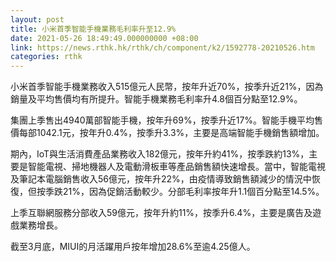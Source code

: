 ```yaml
---
layout: post
title: 小米首季智能手機業務毛利率升至12.9%
date: 2021-05-26 18:49:49.000000000 +08:00
link: https://news.rthk.hk/rthk/ch/component/k2/1592778-20210526.htm
categories: rthk
---
```


小米首季智能手機業務收入515億元人民幣，按年升近70%，按季升近21%，因為銷量及平均售價均有所提升。智能手機業務毛利率升4.8個百分點至12.9%。

集團上季售出4940萬部智能手機，按年升69%，按季升近17%。智能手機平均售價每部1042.1元，按年升0.4%，按季升3.3%，主要是高端智能手機銷售額增加。

期內，IoT與生活消費產品業務收入182億元，按年升約41%，按季跌約13%，主要是智能電視、掃地機器人及電動滑板車等產品銷售額快速增長。當中，智能電視及筆記本電腦銷售收入56億元，按年升22%，由疫情導致銷售額減少的情況中恢復，但按季跌21%，因為促銷活動較少。分部毛利率按年升1.1個百分點至14.5%。

上季互聯網服務分部收入59億元，按年升約11%，按季升6.4%，主要是廣告及遊戲業務增長。

截至3月底，MIUI的月活躍用戶按年增加28.6%至逾4.25億人。
